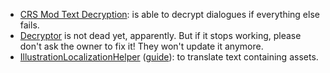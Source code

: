 - [CRS Mod Text Decryption](https://steamcommunity.com/sharedfiles/filedetails/?id=3213183426): is able to decrypt dialogues if everything else fails.
- [Decryptor](https://steamcommunity.com/sharedfiles/filedetails/?id=2933241596) is not dead yet, apparently. But if it stops working, please don't ask the owner to fix it! They won't update it anymore.
- [IllustrationLocalizationHelper](https://steamcommunity.com/sharedfiles/filedetails/?id=3344255252) ([guide](https://github.com/Ved-s/IllustrationLocalizationHelper/blob/master/README.md)): to translate text containing assets.
